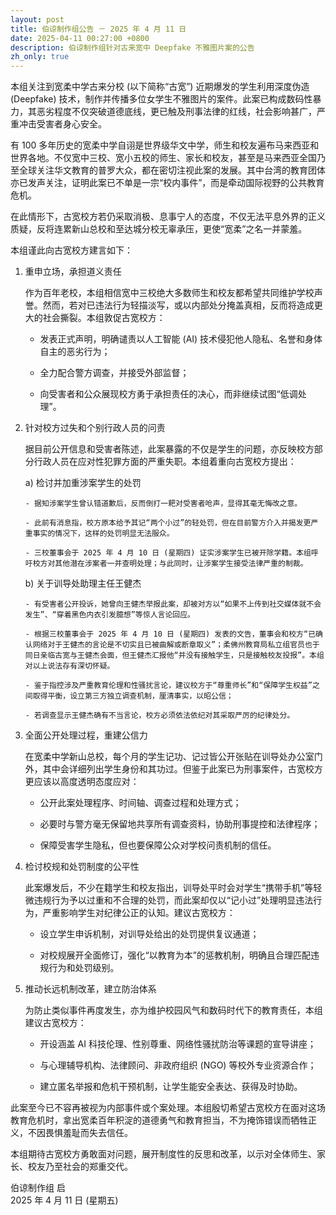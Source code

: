 ```yaml
---
layout: post
title: 伯谅制作组公告 － 2025 年 4 月 11 日
date: 2025-04-11 00:27:00 +0800
description: 伯谅制作组针对古来宽中 Deepfake 不雅图片案的公告
zh_only: true
---
```

本组关注到宽柔中学古来分校 (以下简称“古宽”) 近期爆发的学生利用深度伪造 (Deepfake) 技术，制作并传播多位女学生不雅图片的案件。此案已构成数码性暴力，其恶劣程度不仅突破道德底线，更已触及刑事法律的红线，社会影响甚广，严重冲击受害者身心安全。

有 100 多年历史的宽柔中学自诩是世界级华文中学，师生和校友遍布马来西亚和世界各地。不仅宽中三校、宽小五校的师生、家长和校友，甚至是马来西亚全国乃至全球关注华文教育的普罗大众，都在密切注视此案的发展。其中台湾的教育团体亦已发声关注，证明此案已不单是一宗“校内事件”，而是牵动国际视野的公共教育危机。

在此情形下，古宽校方若仍采取消极、息事宁人的态度，不仅无法平息外界的正义质疑，反将连累新山总校和至达城分校无辜承压，更使“宽柔”之名一并蒙羞。

本组谨此向古宽校方建言如下：

1.  重申立场，承担道义责任

    作为百年老校，本组相信宽中三校绝大多数师生和校友都希望共同维护学校声誉。然而，若对已违法行为轻描淡写，或以内部处分掩盖真相，反而将造成更大的社会撕裂。本组敦促古宽校方：

    - 发表正式声明，明确谴责以人工智能 (AI) 技术侵犯他人隐私、名誉和身体自主的恶劣行为；

    - 全力配合警方调查，并接受外部监督；

    - 向受害者和公众展现校方勇于承担责任的决心，而非继续试图“低调处理”。

2.  针对校方过失和个别行政人员的问责

    据目前公开信息和受害者陈述，此案暴露的不仅是学生的问题，亦反映校方部分行政人员在应对性犯罪方面的严重失职。本组着重向古宽校方提出：

    a)  检讨并加重涉案学生的处罚

        - 据知涉案学生曾认错道歉后，反而倒打一耙对受害者呛声，显得其毫无悔改之意。

        - 此前有消息指，校方原本给予其记“两个小过”的轻处罚，但在目前警方介入并揭发更严重事实的情况下，这样的处罚明显无法服众。

        - 三校董事会于 2025 年 4 月 10 日 (星期四) 证实涉案学生已被开除学籍。本组呼吁校方对其他潜在涉案者一并查明处理；与此同时，让涉案学生接受法律严重的制裁。

    b)  关于训导处助理主任王健杰

        - 有受害者公开投诉，她曾向王健杰举报此案，却被对方以“如果不上传到社交媒体就不会发生”、“穿着黑色内衣引发臆想”等惊人言论回应。

        - 根据三校董事会于 2025 年 4 月 10 日 (星期四) 发表的文告，董事会和校方“已确认网络对于王健杰的言论是不切实且已被曲解或断章取义”；柔佛州教育局私立组官员也于同日亲临古宽与王健杰会面，但王健杰汇报他“并没有接触学生，只是接触校友投报”。本组对以上说法存有深切怀疑。

        - 鉴于指控涉及严重教育伦理和性骚扰言论，建议校方于“尊重师长”和“保障学生权益”之间取得平衡，设立第三方独立调查机制，厘清事实，以昭公信；

        - 若调查显示王健杰确有不当言论，校方必须依法依纪对其采取严厉的纪律处分。

3.  全面公开处理过程，重建公信力

    在宽柔中学新山总校，每个月的学生记功、记过皆公开张贴在训导处办公室门外，其中会详细列出学生身份和其功过。但鉴于此案已为刑事案件，古宽校方更应该以高度透明态度应对：

    - 公开此案处理程序、时间轴、调查过程和处理方式；

    - 必要时与警方毫无保留地共享所有调查资料，协助刑事提控和法律程序；

    - 保障受害学生隐私，但也要保障公众对学校问责机制的信任。

4.  检讨校规和处罚制度的公平性

    此案爆发后，不少在籍学生和校友指出，训导处平时会对学生“携带手机”等轻微违规行为予以过重和不合理的处罚，而此案却仅以“记小过”处理明显违法行为，严重影响学生对纪律公正的认知。建议古宽校方：

    - 设立学生申诉机制，对训导处给出的处罚提供复议通道；

    - 对校规展开全面修订，强化“以教育为本”的惩教机制，明确且合理匹配违规行为和处罚级别。

5.  推动长远机制改革，建立防治体系

    为防止类似事件再度发生，亦为维护校园风气和数码时代下的教育责任，本组建议古宽校方：

    - 开设涵盖 AI 科技伦理、性别尊重、网络性骚扰防治等课题的宣导讲座；

    - 与心理辅导机构、法律顾问、非政府组织 (NGO) 等校外专业资源合作；

    - 建立匿名举报和危机干预机制，让学生能安全表达、获得及时协助。

此案至今已不容再被视为内部事件或个案处理。本组殷切希望古宽校方在面对这场教育危机时，拿出宽柔百年积淀的道德勇气和教育担当，不为掩饰错误而牺牲正义，不因畏惧羞耻而失去信任。

本组期待古宽校方勇敢面对问题，展开制度性的反思和改革，以示对全体师生、家长、校友乃至社会的郑重交代。<br>

伯谅制作组 启<br>
2025 年 4 月 11 日 (星期五)